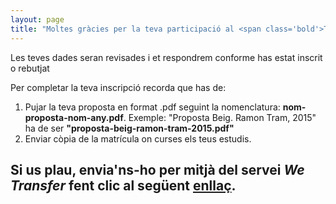 ```yaml
---
layout: page
title: "Moltes gràcies per la teva participació al <span class='bold'>TRAM</span>disseny"
---
```


<p>Les teves dades seran revisades i et respondrem conforme has estat inscrit o rebutjat</p>
<p>Per completar la teva inscripció recorda que has de:</p>
<ol>
  <li>Pujar la teva proposta en format .pdf seguint la nomenclatura: <strong>nom-proposta-nom-any.pdf</strong>. Exemple: "Proposta Beig. Ramon Tram, 2015" ha de ser <strong>"proposta-beig-ramon-tram-2015.pdf"</strong></li>
  <li>Enviar còpia de la matrícula on curses els teus estudis.</li>
</ol>
<h2>Si us plau, envia'ns-ho per mitjà del servei <em>We Transfer</em>  <span class="label label-warning">fent clic al següent <a href="https://www.wetransfer.com/?to=info@tramdisseny.cat&msg=Us%20faig%20arribar%20proposta%20i%20c%C3%B2pia%20de%20la%20matr%C3%ADcula%20per%20al%20I%20Premi%20TRAM%20merchanDESIGN" title="Puja la teva proposta i la còpia de la matrícula">enllaç</a></span>.</h2>